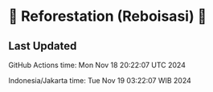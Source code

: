 
# 🌳 Reforestation (Reboisasi) 🌲

## Last Updated

GitHub Actions time: Mon Nov 18 20:22:07 UTC 2024

Indonesia/Jakarta time: Tue Nov 19 03:22:07 WIB 2024
